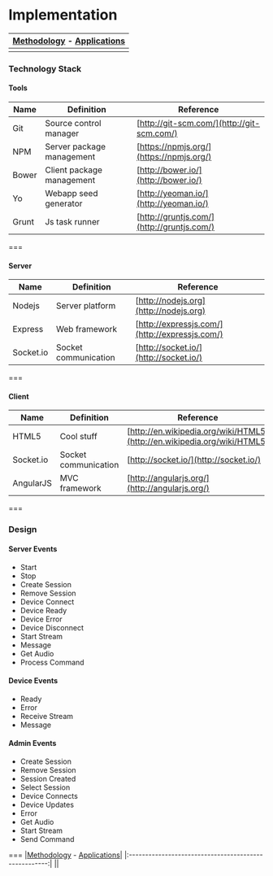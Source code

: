 # Implementation

|[Methodology](methodology.md) - [Applications](applications.md)|
|:-----------------------------------------------------:|
||

### Technology Stack

#### Tools
| Name | Definition | Reference |
|------|------------|-----------|
|Git|Source control manager|[http://git-scm.com/](http://git-scm.com/)|
|NPM|Server package management|[https://npmjs.org/](https://npmjs.org/)|
|Bower|Client package management|[http://bower.io/](http://bower.io/)|
|Yo|Webapp seed generator|[http://yeoman.io/](http://yeoman.io/)|
|Grunt|Js task runner|[http://gruntjs.com/](http://gruntjs.com/)|

===

#### Server
| Name | Definition | Reference |
|------|------------|-----------|
|Nodejs|Server platform|[http://nodejs.org](http://nodejs.org)|
|Express|Web framework|[http://expressjs.com/](http://expressjs.com/)|
|Socket.io|Socket communication|[http://socket.io/](http://socket.io/)|

===

#### Client
| Name | Definition | Reference |
|------|------------|-----------|
|HTML5|Cool stuff|[http://en.wikipedia.org/wiki/HTML5](http://en.wikipedia.org/wiki/HTML5)|
|Socket.io|Socket communication|[http://socket.io/](http://socket.io/)|
|AngularJS|MVC framework|[http://angularjs.org/](http://angularjs.org/)|


===

### Design

#### Server Events
 - Start
 - Stop
 - Create Session
 - Remove Session
 - Device Connect
 - Device Ready
 - Device Error
 - Device Disconnect
 - Start Stream
 - Message
 - Get Audio
 - Process Command

#### Device Events
 - Ready
 - Error
 - Receive Stream
 - Message

#### Admin Events
 - Create Session
 - Remove Session
 - Session Created
 - Select Session
 - Device Connects
 - Device Updates
 - Error
 - Get Audio
 - Start Stream
 - Send Command

===
|[Methodology](methodology.md) - [Applications](applications.md)|
|:-----------------------------------------------------:|
||
